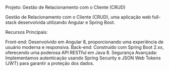 Projeto: Gestão de Relacionamento com o Cliente (CRUD)

 Gestão de Relacionamento com o Cliente (CRUD), uma aplicação web full-stack desenvolvida utilizando Angular e Spring Boot.

Recursos Principais:

Front-end: Desenvolvido em Angular 8, proporcionando uma experiência de usuário moderna e responsiva.
Back-end: Construído com Spring Boot 2.xx, oferecendo uma poderosa API RESTful em Java 8.
Segurança Avançada: Implementamos autenticação usando Spring Security e JSON Web Tokens (JWT) para garantir a proteção dos dados.
